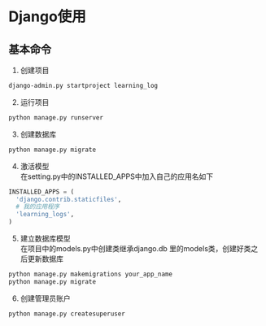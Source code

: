 # Django使用

## 基本命令
1. 创建项目
```bash
django-admin.py startproject learning_log
```
2. 运行项目
```bash
python manage.py runserver
```

3. 创建数据库
```bash
python manage.py migrate
```
4. 激活模型<br>
在setting.py中的INSTALLED_APPS中加入自己的应用名如下

  ```python
  INSTALLED_APPS = (
    'django.contrib.staticfiles',
    # 我的应用程序
    'learning_logs',
  )

  ```

5. 建立数据库模型</br>
在项目中的models.py中创建类继承django.db 里的models类，创建好类之后更新数据库

  ```bash
  python manage.py makemigrations your_app_name
  python manage.py migrate
  ```

6. 创建管理员账户</br>
```bash
python manage.py createsuperuser
```
